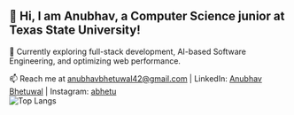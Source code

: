 ## 👋 Hi, I am Anubhav, a Computer Science junior at Texas State University!

🌱 Currently exploring full-stack development, AI-based Software Engineering, and optimizing web performance.

📫 Reach me at anubhavbhetuwal42@gmail.com | LinkedIn: [Anubhav Bhetuwal](https://www.linkedin.com/in/anubhav-bhetuwal/) | Instagram: [abhetu](http://instagram.com/abhetu) <br>
![Top Langs](https://github-readme-stats.vercel.app/api/top-langs/?username=abhetu&hide_progress=true)

